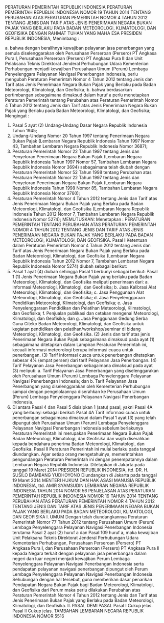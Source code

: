  PERATURAN PEMERINTAH REPUBLIK INDONESIA PERATURAN PEMERINTAH REPUBLIK INDONESIA NOMOR 19 TAHUN 2014 TENTANG PERUBAHAN ATAS PERATURAN PEMERINTAH NOMOR 4 TAHUN 2012 TENTANG JENIS DAN TARIF ATAS JENIS PENERIMAAN NEGARA BUKAN PAJAK YANG BERLAKU PADA BADAN METEOROLOGI, KLIMATOLOGI, DAN GEOFISIKA
DENGAN RAHMAT TUHAN YANG MAHA ESA PRESIDEN REPUBLIK INDONESIA,
Menimbang :

a. bahwa dengan beralihnya kewajiban pelayanan jasa penerbangan yang semula diselenggarakan oleh Perusahaan Perseroan (Persero) PT Angkasa Pura I, Perusahaan Perseroan (Persero) PT Angkasa Pura II dan Unit Pelaksana Teknis Direktorat Jenderal Perhubungan Udara Kementerian Perhubungan menjadi kewajiban Perusahaan Umum (Perum) Lembaga Penyelenggara Pelayanan Navigasi Penerbangan Indonesia, perlu mengubah Peraturan Pemerintah Nomor 4 Tahun 2012 tentang Jenis dan Tarif atas Jenis Penerimaan Negara Bukan Pajak yang Berlaku pada Badan Meteorologi, Klimatologi, dan Geofisika;
b. bahwa berdasarkan pertimbangan sebagaimana dimaksud dalam huruf a perlu menetapkan Peraturan Pemerintah tentang Perubahan atas Peraturan Pemerintah Nomor 4 Tahun 2012 tentang Jenis dan Tarif atas Jenis Penerimaan Negara Bukan Pajak yang Berlaku pada Badan Meteorologi, Klimatologi, dan Geofisika;
Mengingat :

1. Pasal 5 ayat (2) Undang-Undang Dasar Negara Republik Indonesia Tahun 1945;
2. Undang-Undang Nomor 20 Tahun 1997 tentang Penerimaan Negara Bukan Pajak (Lembaran Negara Republik Indonesia Tahun 1997 Nomor 43, Tambahan Lembaran Negara Republik Indonesia Nomor 3687);
3. Peraturan Pemerintah Nomor 22 Tahun 1997 tentang Jenis dan Penyetoran Penerimaan Negara Bukan Pajak (Lembaran Negara Republik Indonesia Tahun 1997 Nomor 57, Tambahan Lembaran Negara Republik Indonesia Nomor 3694) sebagaimana telah diubah dengan Peraturan Pemerintah Nomor 52 Tahun 1998 tentang Perubahan atas Peraturan Pemerintah Nomor 22 Tahun 1997 tentang Jenis dan Penyetoran Penerimaan Negara Bukan Pajak (Lembaran Negara Republik Indonesia Tahun 1998 Nomor 85, Tambahan Lembaran Negara Republik Indonesia Nomor 3760);
4. Peraturan Pemerintah Nomor 4 Tahun 2012 tentang Jenis dan Tarif atas Jenis Penerimaan Negara Bukan Pajak yang Berlaku pada Badan Meteorologi, Klimatologi, dan Geofisika (Lembaran Negara Republik Indonesia Tahun 2012 Nomor 7, Tambahan Lembaran Negara Republik Indonesia Nomor 5274);
MEMUTUSKAN:
 Menetapkan : PERATURAN PEMERINTAH TENTANG PERUBAHAN ATAS PERATURAN PEMERINTAH NOMOR 4 TAHUN 2012 TENTANG JENIS DAN TARIF ATAS JENIS PENERIMAAN NEGARA BUKAN PAJAK YANG BERLAKU PADA BADAN METEOROLOGI, KLIMATOLOGI, DAN GEOFISIKA.
Pasal I
Ketentuan dalam Peraturan Pemerintah Nomor 4 Tahun 2012 tentang Jenis dan Tarif atas Jenis Penerimaan Negara Bukan Pajak yang Berlaku pada Badan Meteorologi, Klimatologi, dan Geofisika (Lembaran Negara Republik Indonesia Tahun 2012 Nomor 7, Tambahan Lembaran Negara Republik Indonesia Nomor 5274) diubah sebagai berikut:
1. Pasal 1 ayat (4) diubah sehingga Pasal 1 berbunyi sebagai berikut:
Pasal 1
(1) Jenis Penerimaan Negara Bukan Pajak yang berlaku pada Badan Meteorologi, Klimatologi, dan Geofisika meliputi penerimaan dari:
a. Informasi Meteorologi, Klimatologi, dan Geofisika;
b. Jasa Kalibrasi Alat Meteorologi, Klimatologi, dan Geofisika;
c. Jasa Penggunaan Alat Meteorologi, Klimatologi, dan Geofisika;
d. Jasa Penyelenggaraan Pendidikan Meteorologi, Klimatologi, dan Geofisika;
e. Jasa Penyelenggaraan Pendidikan dan Pelatihan Meteorologi, Klimatologi, dan Geofisika;
f. Penjualan publikasi dan cetakan mengenai Meteorologi, Klimatologi, dan Geofisika; dan
g. Jasa Penggunaan Gedung Serba Guna Citeko Badan Meteorologi, Klimatologi, dan Geofisika untuk kegiatan pendidikan dan pelatihan/workshop/seminar di bidang Meteorologi, Klimatologi, dan Geofisika.
(2) Jenis dan tarif atas jenis Penerimaan Negara Bukan Pajak sebagaimana dimaksud pada ayat (1) sebagaimana ditetapkan dalam Lampiran Peraturan Pemerintah ini, kecuali informasi meteorologi berupa informasi cuaca untuk penerbangan.
(3) Tarif informasi cuaca untuk penerbangan ditetapkan sebesar 4% (empat persen) dari tarif Pelayanan Jasa Penerbangan.
(4) Tarif Pelayanan Jasa Penerbangan sebagaimana dimaksud pada ayat (3) meliputi:
a. Tarif Pelayanan Jasa Penerbangan yang diselenggarakan oleh Perusahaan Umum (Perum) Lembaga Penyelenggara Pelayanan Navigasi Penerbangan Indonesia; dan
b. Tarif Pelayanan Jasa Penerbangan yang diselenggarakan oleh Kementerian Perhubungan sampai dengan pengelolaannya diserahkan ke Perusahaan Umum (Perum) Lembaga Penyelenggara Pelayanan Navigasi Penerbangan Indonesia.
2. Di antara Pasal 4 dan Pasal 5 disisipkan 1 (satu) pasal, yakni Pasal 4A yang berbunyi sebagai berikut:
Pasal 4A
Tarif informasi cuaca untuk penerbangan sebagaimana dimaksud dalam Pasal 1 ayat (3) yang telah dipungut oleh Perusahaan Umum (Perum) Lembaga Penyelenggara Pelayanan Navigasi Penerbangan Indonesia sebelum berlakunya Peraturan Pemerintah ini merupakan Penerimaan Negara Bukan Pajak Badan Meteorologi, Klimatologi, dan Geofisika dan wajib diserahkan kepada bendahara penerima Badan Meteorologi, Klimatologi, dan Geofisika.
Pasal II
Peraturan Pemerintah ini mulai berlaku pada tanggal diundangkan.
Agar setiap orang mengetahuinya, memerintahkan pengundangan Peraturan Pemerintah ini dengan penempatannya dalam Lembaran Negara Republik Indonesia. Ditetapkan di Jakarta pada tanggal 19 Maret 2014 PRESIDEN REPUBLIK INDONESIA, ttd. DR. H. SUSILO BAMBANG YUDHOYONO Diundangkan di Jakarta pada tanggal 19 Maret 2014 MENTERI HUKUM DAN HAK ASASI MANUSIA REPUBLIK INDONESIA, ttd. AMIR SYAMSUDIN LEMBARAN NEGARA REPUBLIK INDONESIA TAHUN 2014 NOMOR 56 PENJELASAN ATAS PERATURAN PEMERINTAH REPUBLIK INDONESIA NOMOR 19 TAHUN 2014 TENTANG PERUBAHAN ATAS PERATURAN PEMERINTAH NOMOR 4 TAHUN 2012 TENTANG JENIS DAN TARIF ATAS JENIS PENERIMAAN NEGARA BUKAN PAJAK YANG BERLAKU PADA BADAN METEOROLOGI, KLIMATOLOGI, DAN GEOFISIKA I. UMUM Dengan telah diundangkannya Peraturan Pemerintah Nomor 77 Tahun 2012 tentang Perusahaan Umum (Perum) Lembaga Penyelenggara Pelayanan Navigasi Penerbangan Indonesia terutama Pasal 2 ayat (2) huruf a dan Pasal 109 huruf a, maka kewajiban Unit Pelaksana Teknis Direktorat Jenderal Perhubungan Udara Kementerian Perhubungan, Perusahaan Perseroan (Persero) PT Angkasa Pura I, dan Perusahaan Perseroan (Persero) PT Angkasa Pura II kepada Negara terkait dengan pelayanan jasa penerbangan dalam negeri dan luar negeri menjadi kewajiban Perum Lembaga Penyelenggara Pelayanan Navigasi Penerbangan Indonesia serta pendapatan pelayanan navigasi penerbangan dipungut oleh Perum Lembaga Penyelenggara Pelayanan Navigasi Penerbangan Indonesia. Sehubungan dengan hal tersebut, guna memberikan dasar penarikan Pendapatan Negara Bukan Pajak bagi Badan Meteorologi, Klimatologi, dan Geofisika dari Perum maka perlu dilakukan Perubahan atas Peraturan Pemerintah Nomor 4 Tahun 2012 tentang Jenis dan Tarif atas Jenis Penerimaan Bukan Pajak yang Berlaku pada Badan Meteorologi, Klimatologi, dan Geofisika. II. PASAL DEMI PASAL
Pasal I
Cukup jelas.
Pasal II
Cukup jelas. TAMBAHAN LEMBARAN NEGARA REPUBLIK INDONESIA NOMOR 5516